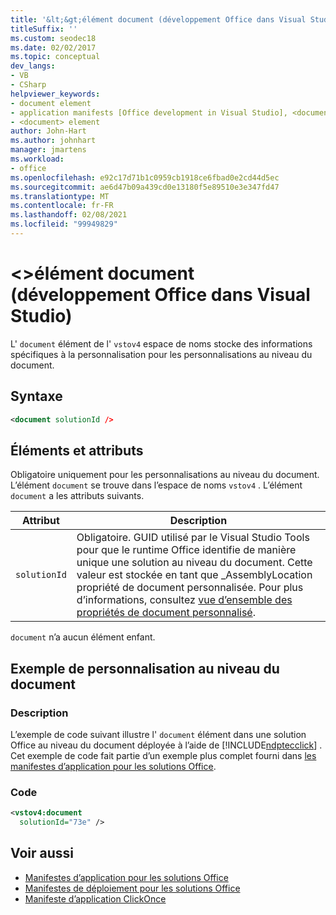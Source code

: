 ```yaml
---
title: '&lt;&gt;élément document (développement Office dans Visual Studio)'
titleSuffix: ''
ms.custom: seodec18
ms.date: 02/02/2017
ms.topic: conceptual
dev_langs:
- VB
- CSharp
helpviewer_keywords:
- document element
- application manifests [Office development in Visual Studio], <document> element
- <document> element
author: John-Hart
ms.author: johnhart
manager: jmartens
ms.workload:
- office
ms.openlocfilehash: e92c17d71b1c0959cb1918ce6fbad0e2cd44d5ec
ms.sourcegitcommit: ae6d47b09a439cd0e13180f5e89510e3e347fd47
ms.translationtype: MT
ms.contentlocale: fr-FR
ms.lasthandoff: 02/08/2021
ms.locfileid: "99949829"
---
```

# <a name="ltdocumentgt-element-office-development-in-visual-studio"></a>&lt;&gt;élément document (développement Office dans Visual Studio)
  L' `document` élément de l' `vstov4` espace de noms stocke des informations spécifiques à la personnalisation pour les personnalisations au niveau du document.

## <a name="syntax"></a>Syntaxe

```xml
<document solutionId />
```

## <a name="elements-and-attributes"></a>Éléments et attributs
 Obligatoire uniquement pour les personnalisations au niveau du document. L’élément `document` se trouve dans l’espace de noms `vstov4` . L’élément `document` a les attributs suivants.

|Attribut|Description|
|---------------|-----------------|
|`solutionId`|Obligatoire. GUID utilisé par le Visual Studio Tools pour que le runtime Office identifie de manière unique une solution au niveau du document. Cette valeur est stockée en tant que _AssemblyLocation propriété de document personnalisée. Pour plus d’informations, consultez [vue d’ensemble des propriétés de document personnalisé](../vsto/custom-document-properties-overview.md).|

 `document` n’a aucun élément enfant.

## <a name="document-level-customization-example"></a>Exemple de personnalisation au niveau du document

### <a name="description"></a>Description
 L’exemple de code suivant illustre l' `document` élément dans une solution Office au niveau du document déployée à l’aide de [!INCLUDE[ndptecclick](../vsto/includes/ndptecclick-md.md)] . Cet exemple de code fait partie d’un exemple plus complet fourni dans [les manifestes d’application pour les solutions Office](../vsto/application-manifests-for-office-solutions.md).

### <a name="code"></a>Code

```xml
<vstov4:document
  solutionId="73e" />
```

## <a name="see-also"></a>Voir aussi

- [Manifestes d’application pour les solutions Office](../vsto/application-manifests-for-office-solutions.md)
- [Manifestes de déploiement pour les solutions Office](../vsto/deployment-manifests-for-office-solutions.md)
- [Manifeste d’application ClickOnce](../deployment/clickonce-application-manifest.md)